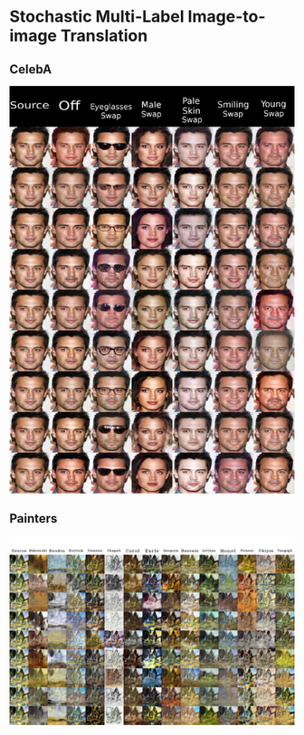 # Stochastic Multi-Label Image-to-image Translation 
## CelebA
![](PartialResults/best_celeba.jpg)

## Painters
![](PartialResults/best_painters.jpg)
